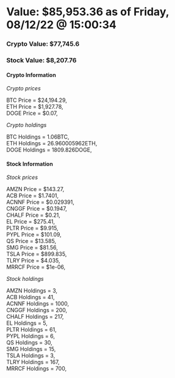 # Value: $85,953.36 as of Friday, 08/12/22 @ 15:00:34 

### Crypto Value: $77,745.6

### Stock Value: $8,207.76

#### Crypto Information 
*Crypto prices* 

BTC Price = $24,194.29,  
ETH Price = $1,927.78,  
DOGE Price = $0.07,  


*Crypto holdings* 

BTC Holdings = 1.06BTC,  
ETH Holdings = 26.960005962ETH,  
DOGE Holdings = 1809.826DOGE,  


#### Stock Information 

*Stock prices* 

AMZN Price = $143.27,  
ACB Price = $1.7401,  
ACNNF Price = $0.029391,  
CNGGF Price = $0.1947,  
CHALF Price = $0.21,  
EL Price = $275.41,  
PLTR Price = $9.915,  
PYPL Price = $101.09,  
QS Price = $13.585,  
SMG Price = $81.56,  
TSLA Price = $899.835,  
TLRY Price = $4.035,  
MRRCF Price = $1e-06,  


*Stock holdings* 

AMZN Holdings = 3,  
ACB Holdings = 41,  
ACNNF Holdings = 1000,  
CNGGF Holdings = 200,  
CHALF Holdings = 217,  
EL Holdings = 5,  
PLTR Holdings = 61,  
PYPL Holdings = 6,  
QS Holdings = 30,  
SMG Holdings = 15,  
TSLA Holdings = 3,  
TLRY Holdings = 167,  
MRRCF Holdings = 700,  


